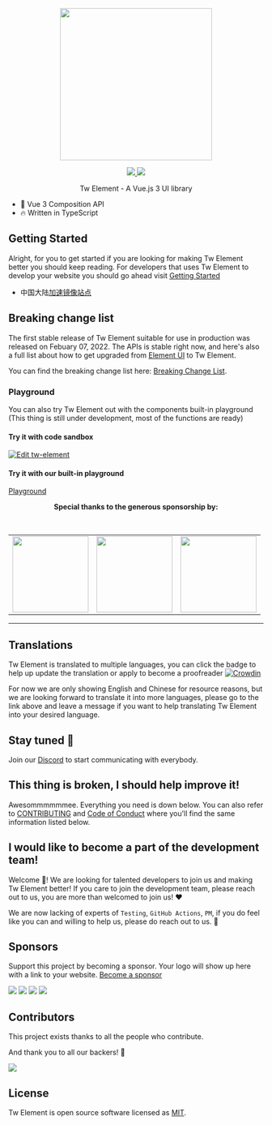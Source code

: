 <p align="center">
  <img width="300px" src="https://user-images.githubusercontent.com/10731096/95823103-9ce15780-0d5f-11eb-8010-1bd1b5910d4f.png">
</p>

<p align="center">
  <a href="https://www.npmjs.org/package/tw-element">
    <img src="https://img.shields.io/npm/v/tw-element.svg">
  </a>
  <a href="https://npmcharts.com/compare/tw-element?minimal=true">
    <img src="http://img.shields.io/npm/dm/tw-element.svg">
  </a>
  <br>
</p>

<p align="center">Tw Element - A Vue.js 3 UI library</p>

- 💪 Vue 3 Composition API
- 🔥 Written in TypeScript

## Getting Started

Alright, for you to get started if you are looking for making Tw Element better you should keep reading.
For developers that uses Tw Element to develop your website you should go ahead visit [Getting Started](https://tw-element.org/)

- 中国大陆[加速镜像站点](https://tw-element.gitee.io/)

## Breaking change list

The first stable release of Tw Element suitable for use in production was released on Febuary 07, 2022. The APIs is stable right now, and here's also a full list about how to get upgraded from [Element UI](https://element.eleme.io) to Tw Element.

You can find the breaking change list here: [Breaking Change List](https://github.com/tw-element/tw-element/discussions/5658).

### Playground

You can also try Tw Element out with the components built-in playground
(This thing is still under development, most of the functions are ready)

#### Try it with code sandbox

[![Edit tw-element](https://codesandbox.io/static/img/play-codesandbox.svg)](https://codesandbox.io/s/tw-element-demo-dxtcr)

#### Try it with our built-in playground

[Playground](https://tw-element.run/)

<p align="center">
  <b>Special thanks to the generous sponsorship by:</b>
</p>
<br/>
<table align="center" cellspacing="0" cellpadding="0">
  <tbody>
    <tr>
      <td align="center" valign="middle">
        <a href="https://www.jnpfsoft.com/index.html?from=elementUI" target="_blank">
          <img width="150px" src="https://user-images.githubusercontent.com/17680888/145664631-bbe85550-4406-4f20-a19f-7e6e844a9b85.png">
        </a>
      </td>
      <td align="center" valign="middle">
        <a href="https://bit.dev/?from=element-ui" target="_blank">
          <img width="150px" src="https://user-images.githubusercontent.com/10095631/41342907-e44e7196-6f2f-11e8-92f2-47702dc8f059.png">
        </a>
      </td>
      <td align="center" valign="middle">
        <a href="https://www.renren.io/?from=element-ui" target="_blank">
          <img width="150px" src="https://user-images.githubusercontent.com/82012629/126620778-0d8ab509-018a-45d7-b8de-a5bac2ad519a.png">
        </a>
      </td>
    </tr>
  </tbody>
</table>

---

## Translations

Tw Element is translated to multiple languages, you can click the badge to help up update the translation or apply to become
a proofreader [![Crowdin](https://badges.crowdin.net/tw-element/localized.svg)](https://crowdin.com/project/tw-element)

For now we are only showing English and Chinese for resource reasons, but we are looking forward to translate it into more languages, please go to the link
above and leave a message if you want to help translating Tw Element into your desired language.

## Stay tuned :eyes:

Join our [Discord](https://discord.link/ElementPlus) to start communicating with everybody.

## This thing is broken, I should help improve it!

Awesommmmmmee. Everything you need is down below. You can also refer to
[CONTRIBUTING](https://github.com/tw-element/tw-element/blob/dev/CONTRIBUTING.md) and
[Code of Conduct](https://github.com/tw-element/tw-element/blob/dev/CODE_OF_CONDUCT.md)
where you'll find the same information listed below.

## I would like to become a part of the development team!

Welcome :star_struck:! We are looking for talented developers to join us and making Tw Element better! If you care to join the development team, please
reach out to us, you are more than welcomed to join us! :heart:

We are now lacking of experts of `Testing`, `GitHub Actions`, `PM`, if you do feel like you can and willing to help us, please do reach out to us. :pray:

## Sponsors

Support this project by becoming a sponsor. Your logo will show up here with a link to your website. [Become a sponsor](https://opencollective.com/tw-element#sponsor)

<a href="https://opencollective.com/tw-element/sponsor/0/website" target="_blank"><img src="https://opencollective.com/tw-element/sponsor/0/avatar.svg"></a>
<a href="https://opencollective.com/tw-element/sponsor/1/website" target="_blank"><img src="https://opencollective.com/tw-element/sponsor/1/avatar.svg"></a>
<a href="https://opencollective.com/tw-element/sponsor/2/website" target="_blank"><img src="https://opencollective.com/tw-element/sponsor/2/avatar.svg"></a>
<a href="https://opencollective.com/tw-element/sponsor/3/website" target="_blank"><img src="https://opencollective.com/tw-element/sponsor/3/avatar.svg"></a>

## Contributors

This project exists thanks to all the people who contribute.

And thank you to all our backers! 🙏

<a href="https://github.com/tw-element/tw-element/graphs/contributors">
  <img src="https://contrib.rocks/image?repo=tw-element/tw-element" />
</a>

## License

Tw Element is open source software licensed as
[MIT](https://github.com/tw-element/tw-element/blob/master/LICENSE).
